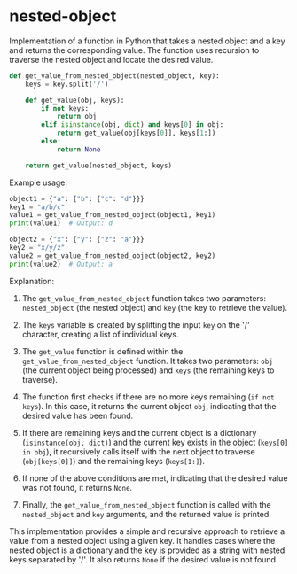 # nested-object

Implementation of a function in Python that takes a nested object and a key and returns the corresponding value. The function uses recursion to traverse the nested object and locate the desired value.

```python
def get_value_from_nested_object(nested_object, key):
    keys = key.split('/')

    def get_value(obj, keys):
        if not keys:
            return obj
        elif isinstance(obj, dict) and keys[0] in obj:
            return get_value(obj[keys[0]], keys[1:])
        else:
            return None

    return get_value(nested_object, keys)
```

Example usage:

```python
object1 = {"a": {"b": {"c": "d"}}}
key1 = "a/b/c"
value1 = get_value_from_nested_object(object1, key1)
print(value1)  # Output: d

object2 = {"x": {"y": {"z": "a"}}}
key2 = "x/y/z"
value2 = get_value_from_nested_object(object2, key2)
print(value2)  # Output: a
```

Explanation:

1. The `get_value_from_nested_object` function takes two parameters: `nested_object` (the nested object) and `key` (the key to retrieve the value).

2. The `keys` variable is created by splitting the input `key` on the '/' character, creating a list of individual keys.

3. The `get_value` function is defined within the `get_value_from_nested_object` function. It takes two parameters: `obj` (the current object being processed) and `keys` (the remaining keys to traverse).

4. The function first checks if there are no more keys remaining (`if not keys`). In this case, it returns the current object `obj`, indicating that the desired value has been found.

5. If there are remaining keys and the current object is a dictionary (`isinstance(obj, dict)`) and the current key exists in the object (`keys[0] in obj`), it recursively calls itself with the next object to traverse (`obj[keys[0]]`) and the remaining keys (`keys[1:]`).

6. If none of the above conditions are met, indicating that the desired value was not found, it returns `None`.

7. Finally, the `get_value_from_nested_object` function is called with the `nested_object` and `key` arguments, and the returned value is printed.

This implementation provides a simple and recursive approach to retrieve a value from a nested object using a given key. It handles cases where the nested object is a dictionary and the key is provided as a string with nested keys separated by '/'. It also returns `None` if the desired value is not found.

